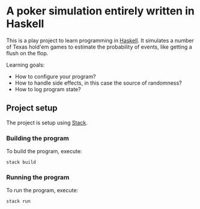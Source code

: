 # A poker simulation entirely written in Haskell

This is a play project to learn programming in [Haskell][2].
It simulates a number of Texas hold'em games to estimate the probability of events, like getting a flush on the flop.

Learning goals:

* How to configure your program?
* How to handle side effects, in this case the source of randomness?
* How to log program state?

## Project setup

The project is setup using [Stack][1].

### Building the program

To build the program, execute:

```
stack build
```


### Running the program

To run the program, execute:

```
stack run
```

[1]: http://haskellstack.org/
[2]: http://haskell.org/
